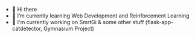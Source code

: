 - 👋 Hi there
- 🌱 I’m currently learning Web Development and Reinforcement Learning
- 🔭 I'm currently working on SmrtGi & some other stuff (flask-app-catdetector, Gymnasium Project)

<!---
fvazqu/fvazqu is a ✨ special ✨ repository because its `README.md` (this file) appears on your GitHub profile.
You can click the Preview link to take a look at your changes.
--->
